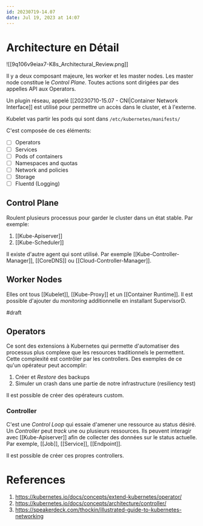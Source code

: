 ```yaml
---
id: 20230719-14.07
date: Jul 19, 2023 at 14:07
---
```


# Architecture en Détail

![[9q106v9eiax7-K8s_Architectural_Review.png]]

Il y a deux composant majeure, les worker et les master nodes. Les master node constitue le *Control Plane*. Toutes actions sont dirigées par des appelles API aux Operators.

Un plugin réseau, appelé [[20230710-15.07 - CNI|Container Network Interface]] est utilisé pour permettre un accès dans le cluster, et à l'externe.

Kubelet vas partir les pods qui sont dans `/etc/kubernetes/manifests/`

C'est composée de ces éléments:

- [ ] Operators
- [ ] Services
- [ ] Pods of containers
- [ ] Namespaces and quotas
- [ ] Network and policies
- [ ] Storage
- [ ] Fluentd (Logging)

## Control Plane

Roulent plusieurs processus pour garder le cluster dans un état stable. Par exemple:
1. [[Kube-Apiserver]]
2. [[Kube-Scheduler]]

Il existe d'autre agent qui sont utilisé. Par exemple [[Kube-Controller-Manager]], [[CoreDNS]] ou [[Cloud-Controller-Manager]].

## Worker Nodes

Elles ont tous [[Kubelet]], [[Kube-Proxy]] et un [[Container Runtime]]. Il est possible d'ajouter du *monitoring* additionnelle en installant SupervisorD.

#draft

## Operators

Ce sont des extensions à Kubernetes qui permette d'automatiser des processus plus complexe que les resources traditionnels le permettent. Cette complexité est contrôler par les controllers. Des exemples de ce qu'un opérateur peut accomplir:
1. Créer et *Restore* des backups
2. Simuler un crash dans une partie de notre infrastructure (resiliency test)

Il est possible de créer des opérateurs custom.

### Controller

C'est une *Control Loop* qui essaie d'amener une ressource au status désiré. Un *Controller* peut *track* une ou plusieurs ressources. Ils peuvent interagir avec [[Kube-Apiserver]] afin de collecter des données sur le status actuelle. Par exemple, [[Job]], [[Service]], [[Endpoint]].

Il est possible de créer ces propres controllers.

# References
1. https://kubernetes.io/docs/concepts/extend-kubernetes/operator/
2. https://kubernetes.io/docs/concepts/architecture/controller/
3. https://speakerdeck.com/thockin/illustrated-guide-to-kubernetes-networking